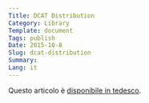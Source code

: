```yaml
---
Title: DCAT Distribution
Category: Library
Template: document
Tags: publish
Date: 2015-10-8
Slug: dcat-distribution
Summary:
Lang: it
---
```


Questo articolo è [disponibile in tedesco](/de/library/dcat-distribution).
